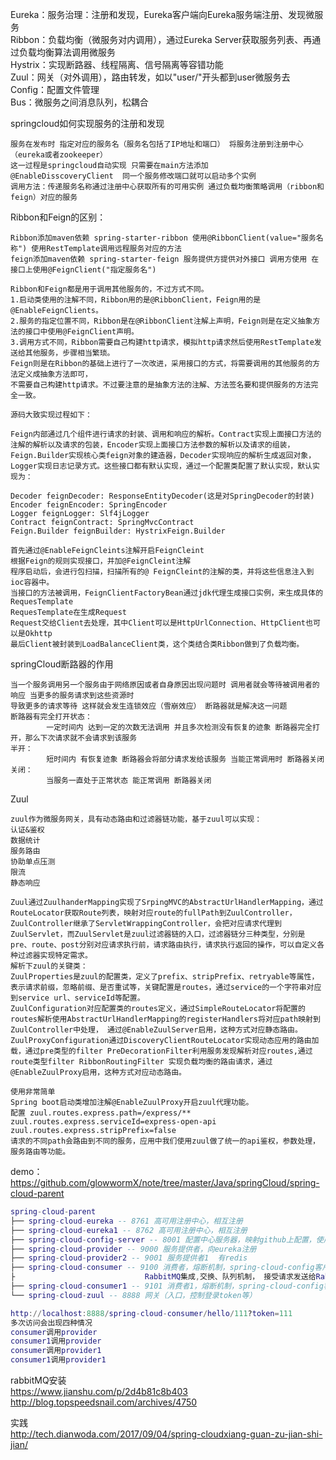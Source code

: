 Eureka：服务治理：注册和发现，Eureka客户端向Eureka服务端注册、发现微服务  
Ribbon：负载均衡（微服务对内调用），通过Eureka Server获取服务列表、再通过负载均衡算法调用微服务  
Hystrix：实现断路器、线程隔离、信号隔离等容错功能  
Zuul：网关（对外调用），路由转发，如以"user/"开头都到user微服务去  
Config：配置文件管理  
Bus：微服务之间消息队列，松耦合  

springcloud如何实现服务的注册和发现

    服务在发布时 指定对应的服务名（服务名包括了IP地址和端口） 将服务注册到注册中心（eureka或者zookeeper）
    这一过程是springcloud自动实现 只需要在main方法添加@EnableDisscoveryClient  同一个服务修改端口就可以启动多个实例
    调用方法：传递服务名称通过注册中心获取所有的可用实例 通过负载均衡策略调用（ribbon和feign）对应的服务

Ribbon和Feign的区别：

    Ribbon添加maven依赖 spring-starter-ribbon 使用@RibbonClient(value="服务名称") 使用RestTemplate调用远程服务对应的方法
    feign添加maven依赖 spring-starter-feign 服务提供方提供对外接口 调用方使用 在接口上使用@FeignClient("指定服务名")

    Ribbon和Feign都是用于调用其他服务的，不过方式不同。
    1.启动类使用的注解不同，Ribbon用的是@RibbonClient，Feign用的是@EnableFeignClients。
    2.服务的指定位置不同，Ribbon是在@RibbonClient注解上声明，Feign则是在定义抽象方法的接口中使用@FeignClient声明。
    3.调用方式不同，Ribbon需要自己构建http请求，模拟http请求然后使用RestTemplate发送给其他服务，步骤相当繁琐。
    Feign则是在Ribbon的基础上进行了一次改进，采用接口的方式，将需要调用的其他服务的方法定义成抽象方法即可，
    不需要自己构建http请求。不过要注意的是抽象方法的注解、方法签名要和提供服务的方法完全一致。
    
    源码大致实现过程如下：
    
    Feign内部通过几个组件进行请求的封装、调用和响应的解析。Contract实现上面接口方法的注解的解析以及请求的包装，Encoder实现上面接口方法参数的解析以及请求的组装，Feign.Builder实现核心类feign对象的建造器，Decoder实现响应的解析生成返回对象，Logger实现日志记录方式。这些接口都有默认实现，通过一个配置类配置了默认实现，默认实现为：
    
    Decoder feignDecoder: ResponseEntityDecoder(这是对SpringDecoder的封装)
    Encoder feignEncoder: SpringEncoder
    Logger feignLogger: Slf4jLogger
    Contract feignContract: SpringMvcContract
    Feign.Builder feignBuilder: HystrixFeign.Builder
    
    首先通过@EnableFeignCleints注解开启FeignCleint
    根据Feign的规则实现接口，并加@FeignCleint注解
    程序启动后，会进行包扫描，扫描所有的@ FeignCleint的注解的类，并将这些信息注入到ioc容器中。
    当接口的方法被调用，FeignClientFactoryBean通过jdk代理生成接口实例，来生成具体的RequesTemplate
    RequesTemplate在生成Request
    Request交给Client去处理，其中Client可以是HttpUrlConnection、HttpClient也可以是Okhttp
    最后Client被封装到LoadBalanceClient类，这个类结合类Ribbon做到了负载均衡。

springCloud断路器的作用

    当一个服务调用另一个服务由于网络原因或者自身原因出现问题时 调用者就会等待被调用者的响应 当更多的服务请求到这些资源时
    导致更多的请求等待 这样就会发生连锁效应（雪崩效应） 断路器就是解决这一问题
    断路器有完全打开状态：
            一定时间内 达到一定的次数无法调用 并且多次检测没有恢复的迹象 断路器完全打开，那么下次请求就不会请求到该服务
    半开：
            短时间内 有恢复迹象 断路器会将部分请求发给该服务 当能正常调用时 断路器关闭
    关闭：
            当服务一直处于正常状态 能正常调用 断路器关闭

Zuul

    zuul作为微服务网关，具有动态路由和过滤器链功能，基于zuul可以实现：
    认证&鉴权
    数据统计
    服务路由
    协助单点压测
    限流
    静态响应
    
    Zuul通过ZuulhanderMapping实现了SrpingMVC的AbstractUrlHandlerMapping，通过RouteLocator获取Route列表，映射对应route的fullPath到ZuulController，ZuulController继承了ServletWrappingController，会把对应请求代理到ZuulServlet，而ZuulServlet是zuul过滤器链的入口，过滤器链分三种类型，分别是pre、route、post分别对应请求执行前，请求路由执行，请求执行返回的操作，可以自定义各种过滤器实现特定需求。 
    解析下zuul的关键类：
    ZuulProperties是zuul的配置类，定义了prefix、stripPrefix、retryable等属性，表示请求前缀，忽略前缀、是否重试等，关键配置是routes，通过service的一个字符串对应到service url、serviceId等配置。
    ZuulConfiguration对应配置类的routes定义，通过SimpleRouteLocator将配置的routes解析使用AbstractUrlHandlerMapping的registerHandlers将对应path映射到ZuulController中处理， 通过@EnableZuulServer启用，这种方式对应静态路由。
    ZuulProxyConfiguration通过DiscoveryClientRouteLocator实现动态应用的路由加载，通过pre类型的filter PreDecorationFilter利用服务发现解析对应routes,通过route类型filter RibbonRoutingFilter 实现负载均衡的路由请求，通过@EnableZuulProxy启用，这种方式对应动态路由。
    
    使用非常简单
    Spring boot启动类增加注解@EnableZuulProxy开启zuul代理功能。
    配置 zuul.routes.express.path=/express/** 
    zuul.routes.express.serviceId=express-open-api 
    zuul.routes.express.stripPrefix=false 
    请求的不同path会路由到不同的服务，应用中我们使用zuul做了统一的api鉴权，参数处理，服务路由等功能。

demo：
https://github.com/glowwormX/note/tree/master/Java/springCloud/spring-cloud-parent
``` lua
spring-cloud-parent   
├── spring-cloud-eureka -- 8761 高可用注册中心，相互注册    
├── spring-cloud-eureka1 -- 8762 高可用注册中心，相互注册     
├── spring-cloud-config-server -- 8001 配置中心服务器，映射github上配置，使用Bus+RabbitMQ更新配置,/bus/refresh更新     
├── spring-cloud-provider -- 9000 服务提供者，向eureka注册   
├── spring-cloud-provider2 -- 9001 服务提供者1  有redis 
├── spring-cloud-consumer -- 9100 消费者，熔断机制，spring-cloud-config客户端, 
├                             RabbitMQ集成,交换、队列机制， 接受请求发送给RabbitMQ，consumer、provider中有消费
├── spring-cloud-consumer1 -- 9101 消费者1，熔断机制，spring-cloud-config客户端    
└── spring-cloud-zuul -- 8888 网关（入口，控制登录token等）   

http://localhost:8888/spring-cloud-consumer/hello/111?token=111
多次访问会出现四种情况
consumer调用provider
consumer1调用provider
consumer调用provider1
consumer1调用provider1
```

rabbitMQ安装   
https://www.jianshu.com/p/2d4b81c8b403   
http://blog.topspeedsnail.com/archives/4750   

实践   
http://tech.dianwoda.com/2017/09/04/spring-cloudxiang-guan-zu-jian-shi-jian/